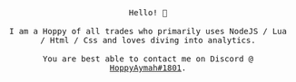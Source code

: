<p align="center">
  <samp>Hello! 👋</samp>
  <br>
  <br>
  <samp>I am a Hoppy of all trades who primarily uses NodeJS / Lua / Html / Css  and loves diving into analytics.</samp>
  <br>
  <br>
  <samp>You are best able to contact me on Discord @ <a href="https://discordapp.com/users/768485240229331015/">HoppyAymah#1801</a>.</samp>
</p>
<!--
**alanbixby/alanbixby** is a ✨ _special_ ✨ repository because its `README.md` (this file) appears on your GitHub profile.

Here are some ideas to get you started:

- 🔭 I’m currently working on ...
- 🌱 I’m currently learning ...
- 👯 I’m looking to collaborate on ...
- 🤔 I’m looking for help with ...
- 💬 Ask me about ...
- 📫 How to reach me: ...
- 😄 Pronouns: ...
- ⚡ Fun fact: ...
-->

